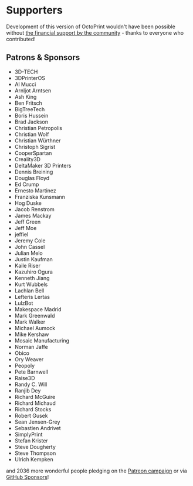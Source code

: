 # Supporters

Development of this version of OctoPrint wouldn't have been possible without
[the financial support by the community](https://support.octoprint.org) -
thanks to everyone who contributed!

## Patrons & Sponsors

  * 3D-TECH
  * 3DPrinterOS
  * Al Mucci
  * Arnljot Arntsen
  * Ash King
  * Ben Fritsch
  * BigTreeTech
  * Boris Hussein
  * Brad Jackson
  * Christian Petropolis
  * Christian Wolf
  * Christian Würthner
  * Christoph Sigrist
  * CooperSpartan
  * Creality3D
  * DeltaMaker 3D Printers
  * Dennis Breining
  * Douglas Floyd
  * Ed Crump
  * Ernesto Martinez
  * Franziska Kunsmann
  * Hog Duske
  * Jacob Renstrom
  * James Mackay
  * Jeff Green
  * Jeff Moe
  * jeffiel
  * Jeremy Cole
  * John Cassel
  * Julian Melo
  * Justin Kaufman
  * Kaile Riser
  * Kazuhiro Ogura
  * Kenneth Jiang
  * Kurt Wubbels
  * Lachlan Bell
  * Lefteris Lertas
  * LulzBot
  * Makespace Madrid
  * Mark Greenwald
  * Mark Walker
  * Michael Aumock
  * Mike Kershaw
  * Mosaic Manufacturing
  * Norman Jaffe
  * Obico
  * Ory Weaver
  * Peopoly
  * Pete Barnwell
  * Raise3D
  * Randy C. Will
  * Ranjib Dey
  * Richard McGuire
  * Richard Michaud
  * Richard Stocks
  * Robert Gusek
  * Sean Jensen-Grey
  * Sebastien Andrivet
  * SimplyPrint
  * Stefan Krister
  * Steve Dougherty
  * Steve Thompson
  * Ulrich Kempken

and 2036 more wonderful people pledging on the [Patreon campaign](https://patreon.com/foosel) or via [GitHub Sponsors](https://github.com/users/foosel/sponsorship)!
